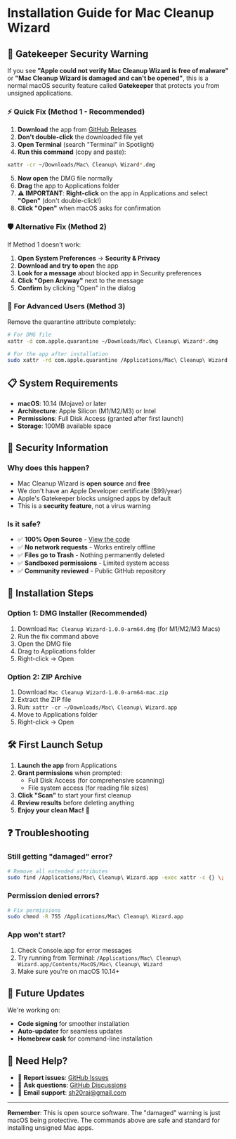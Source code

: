# Installation Guide for Mac Cleanup Wizard

## 🚨 Gatekeeper Security Warning

If you see **"Apple could not verify Mac Cleanup Wizard is free of malware"** or **"Mac Cleanup Wizard is damaged and can't be opened"**, this is a normal macOS security feature called **Gatekeeper** that protects you from unsigned applications.

### ⚡ **Quick Fix (Method 1 - Recommended)**

1. **Download** the app from [GitHub Releases](https://github.com/SH20RAJ/mac-cleanup-wizard/releases/tag/v1.0.0)
2. **Don't double-click** the downloaded file yet
3. **Open Terminal** (search "Terminal" in Spotlight)
4. **Run this command** (copy and paste):

```bash
xattr -cr ~/Downloads/Mac\ Cleanup\ Wizard*.dmg
```

5. **Now open** the DMG file normally
6. **Drag** the app to Applications folder  
7. **⚠️ IMPORTANT**: **Right-click** on the app in Applications and select **"Open"** (don't double-click!)
8. **Click "Open"** when macOS asks for confirmation

### 🛡️ **Alternative Fix (Method 2)**

If Method 1 doesn't work:

1. **Open System Preferences** → **Security & Privacy**
2. **Download and try to open** the app
3. **Look for a message** about blocked app in Security preferences
4. **Click "Open Anyway"** next to the message
5. **Confirm** by clicking "Open" in the dialog

### 🔧 **For Advanced Users (Method 3)**

Remove the quarantine attribute completely:

```bash
# For DMG file
xattr -d com.apple.quarantine ~/Downloads/Mac\ Cleanup\ Wizard*.dmg

# For the app after installation
sudo xattr -rd com.apple.quarantine /Applications/Mac\ Cleanup\ Wizard.app
```

## 📋 **System Requirements**

- **macOS**: 10.14 (Mojave) or later
- **Architecture**: Apple Silicon (M1/M2/M3) or Intel
- **Permissions**: Full Disk Access (granted after first launch)
- **Storage**: 100MB available space

## 🔐 **Security Information**

### Why does this happen?
- Mac Cleanup Wizard is **open source** and **free**
- We don't have an Apple Developer certificate ($99/year)
- Apple's Gatekeeper blocks unsigned apps by default
- This is a **security feature**, not a virus warning

### Is it safe?
- ✅ **100% Open Source** - [View the code](https://github.com/sh20raj/mac-cleanup-wizard)
- ✅ **No network requests** - Works entirely offline
- ✅ **Files go to Trash** - Nothing permanently deleted
- ✅ **Sandboxed permissions** - Limited system access
- ✅ **Community reviewed** - Public GitHub repository

## 🚀 **Installation Steps**

### Option 1: DMG Installer (Recommended)
1. Download `Mac Cleanup Wizard-1.0.0-arm64.dmg` (for M1/M2/M3 Macs)
2. Run the fix command above
3. Open the DMG file
4. Drag to Applications folder
5. Right-click → Open

### Option 2: ZIP Archive
1. Download `Mac Cleanup Wizard-1.0.0-arm64-mac.zip`
2. Extract the ZIP file
3. Run: `xattr -cr ~/Downloads/Mac\ Cleanup\ Wizard.app`
4. Move to Applications folder
5. Right-click → Open

## 🛠️ **First Launch Setup**

1. **Launch the app** from Applications
2. **Grant permissions** when prompted:
   - Full Disk Access (for comprehensive scanning)
   - File system access (for reading file sizes)
3. **Click "Scan"** to start your first cleanup
4. **Review results** before deleting anything
5. **Enjoy your clean Mac!** 🎉

## ❓ **Troubleshooting**

### Still getting "damaged" error?
```bash
# Remove all extended attributes
sudo find /Applications/Mac\ Cleanup\ Wizard.app -exec xattr -c {} \;
```

### Permission denied errors?
```bash
# Fix permissions
sudo chmod -R 755 /Applications/Mac\ Cleanup\ Wizard.app
```

### App won't start?
1. Check Console.app for error messages
2. Try running from Terminal: `/Applications/Mac\ Cleanup\ Wizard.app/Contents/MacOS/Mac\ Cleanup\ Wizard`
3. Make sure you're on macOS 10.14+

## 🔄 **Future Updates**

We're working on:
- **Code signing** for smoother installation
- **Auto-updater** for seamless updates
- **Homebrew cask** for command-line installation

## 💬 **Need Help?**

- 🐛 **Report issues**: [GitHub Issues](https://github.com/sh20raj/mac-cleanup-wizard/issues)
- 💬 **Ask questions**: [GitHub Discussions](https://github.com/sh20raj/mac-cleanup-wizard/discussions)
- 📧 **Email support**: sh20raj@gmail.com

---

**Remember**: This is open source software. The "damaged" warning is just macOS being protective. The commands above are safe and standard for installing unsigned Mac apps.
